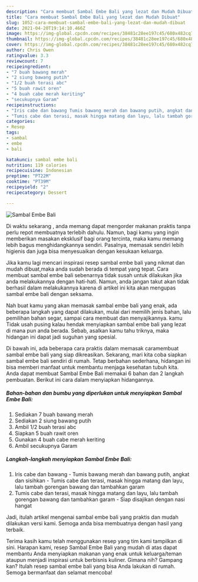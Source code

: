 ```yaml
---
description: "Cara membuat Sambal Embe Bali yang lezat dan Mudah Dibuat"
title: "Cara membuat Sambal Embe Bali yang lezat dan Mudah Dibuat"
slug: 1052-cara-membuat-sambal-embe-bali-yang-lezat-dan-mudah-dibuat
date: 2021-04-20T19:14:10.466Z
image: https://img-global.cpcdn.com/recipes/38481c28ee197c45/680x482cq70/sambal-embe-bali-foto-resep-utama.jpg
thumbnail: https://img-global.cpcdn.com/recipes/38481c28ee197c45/680x482cq70/sambal-embe-bali-foto-resep-utama.jpg
cover: https://img-global.cpcdn.com/recipes/38481c28ee197c45/680x482cq70/sambal-embe-bali-foto-resep-utama.jpg
author: Chris Owen
ratingvalue: 3.3
reviewcount: 7
recipeingredient:
- "7 buah bawang merah"
- "2 siung bawang putih"
- "1/2 buah terasi abc"
- "5 buah rawit oren"
- "4 buah cabe merah keriting"
- "secukupnya Garam"
recipeinstructions:
- "Iris cabe dan bawang Tumis bawang merah dan bawang putih, angkat dan sisihkan Tumis cabe dan terasi, masak hingga matang dan layu, lalu tambah gorengan bawang dan tambahkan garam"
- "Tumis cabe dan terasi, masak hingga matang dan layu, lalu tambah gorengan bawang dan tambahkan garam Siap disajikan dengan nasi hangat"
categories:
- Resep
tags:
- sambal
- embe
- bali

katakunci: sambal embe bali 
nutrition: 119 calories
recipecuisine: Indonesian
preptime: "PT22M"
cooktime: "PT39M"
recipeyield: "2"
recipecategory: Dessert

---
```



![Sambal Embe Bali](https://img-global.cpcdn.com/recipes/38481c28ee197c45/680x482cq70/sambal-embe-bali-foto-resep-utama.jpg)

Di waktu  sekarang , anda memang dapat mengorder makanan praktis tanpa perlu repot membuatnya terlebih dahulu. Namun, bagi kamu yang ingin memberikan masakan eksklusif bagi orang tercinta, maka kamu memang lebih bagus menghidangkannya sendiri. Pasalnya, memasak sendiri lebih higienis dan juga bisa menyesuaikan dengan kesukaan keluarga.

Jika kamu lagi mencari inspirasi resep sambal embe bali yang nikmat dan mudah dibuat,maka anda sudah berada di tempat yang tepat. Cara membuat sambal embe bali  sebenarnya tidak susah untuk dilakukan jika anda melakukannya dengan hati-hati. Namun, anda jangan takut akan tidak berhasil dalam melakukannya 
karena di artikel ini kita akan mengupas sambal embe bali dengan seksama.  



Nah buat kamu yang akan memasak sambal embe bali yang enak, ada beberapa langkah yang dapat dilakukan, mulai dari memilih jenis bahan, lalu pemilihan bahan segar, sampai cara membuat dan menyajikannya. kamu Tidak usah pusing kalau hendak menyiapkan sambal embe bali yang lezat di mana pun anda berada. Sebab, asalkan kamu  tahu triknya, maka hidangan ini dapat jadi suguhan yang spesial.

Di bawah ini, ada beberapa cara praktis  dalam memasak caramembuat sambal embe bali yang siap dikreasikan. Sekarang, mari kita coba siapkan sambal embe bali sendiri di rumah. Tetap berbahan sederhana, hidangan ini bisa memberi manfaat untuk membantu menjaga kesehatan tubuh kita. Anda dapat membuat Sambal Embe Bali memakai 6 bahan dan 2 langkah pembuatan. Berikut ini cara dalam menyiapkan hidangannya.

<!--inarticleads1-->

##### Bahan-bahan dan bumbu yang diperlukan untuk menyiapkan Sambal Embe Bali:

1. Sediakan 7 buah bawang merah
1. Sediakan 2 siung bawang putih
1. Ambil 1/2 buah terasi abc
1. Siapkan 5 buah rawit oren
1. Gunakan 4 buah cabe merah keriting
1. Ambil secukupnya Garam




<!--inarticleads2-->

##### Langkah-langkah menyiapkan Sambal Embe Bali:

1. Iris cabe dan bawang - Tumis bawang merah dan bawang putih, angkat dan sisihkan - Tumis cabe dan terasi, masak hingga matang dan layu, lalu tambah gorengan bawang dan tambahkan garam
1. Tumis cabe dan terasi, masak hingga matang dan layu, lalu tambah gorengan bawang dan tambahkan garam - Siap disajikan dengan nasi hangat




Jadi, itulah artikel mengenai  sambal embe bali  yang praktis dan mudah dilakukan versi kami. Semoga anda bisa membuatnya dengan hasil yang terbaik. 

Terima kasih kamu telah menggunakan resep yang tim kami tampilkan di sini. Harapan kami, resep  Sambal Embe Bali yang mudah di atas dapat membantu Anda menyiapkan makanan yang enak untuk keluarga/teman ataupun menjadi inspirasi untuk berbisnis kuliner. Gimana nih? Gampang kan? Itulah resep sambal embe bali yang bisa Anda lakukan di rumah. Semoga bermanfaat dan selamat mencoba!

